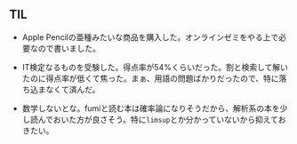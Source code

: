 ## TIL

* Apple Pencilの亜種みたいな商品を購入した。オンラインゼミをやる上で必要なので書いました。

* IT検定なるものを受験した。得点率が54%くらいだった。割と検索して解いたのに得点率が低くて焦った。まぁ、用語の問題ばかりだったので、特に落ち込まなくて済んだ。

* 数学しないとな。fumiと読む本は確率論になりそうだから、解析系の本を少し読んでおいた方が良さそう。特に`limsup`とか分かっていないから抑えておきたい。